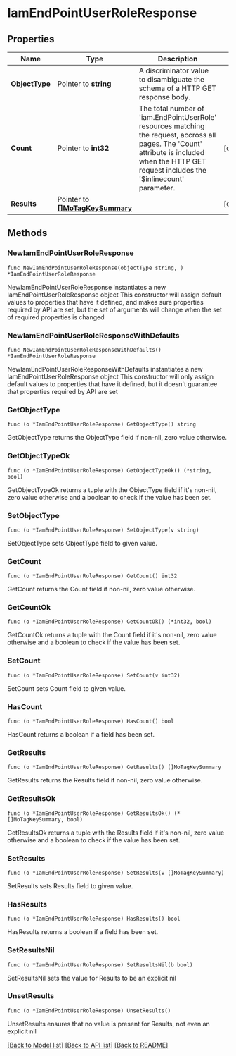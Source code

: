# IamEndPointUserRoleResponse

## Properties

Name | Type | Description | Notes
------------ | ------------- | ------------- | -------------
**ObjectType** | Pointer to **string** | A discriminator value to disambiguate the schema of a HTTP GET response body. | 
**Count** | Pointer to **int32** | The total number of &#39;iam.EndPointUserRole&#39; resources matching the request, accross all pages. The &#39;Count&#39; attribute is included when the HTTP GET request includes the &#39;$inlinecount&#39; parameter. | [optional] 
**Results** | Pointer to [**[]MoTagKeySummary**](MoTagKeySummary.md) |  | [optional] 

## Methods

### NewIamEndPointUserRoleResponse

`func NewIamEndPointUserRoleResponse(objectType string, ) *IamEndPointUserRoleResponse`

NewIamEndPointUserRoleResponse instantiates a new IamEndPointUserRoleResponse object
This constructor will assign default values to properties that have it defined,
and makes sure properties required by API are set, but the set of arguments
will change when the set of required properties is changed

### NewIamEndPointUserRoleResponseWithDefaults

`func NewIamEndPointUserRoleResponseWithDefaults() *IamEndPointUserRoleResponse`

NewIamEndPointUserRoleResponseWithDefaults instantiates a new IamEndPointUserRoleResponse object
This constructor will only assign default values to properties that have it defined,
but it doesn't guarantee that properties required by API are set

### GetObjectType

`func (o *IamEndPointUserRoleResponse) GetObjectType() string`

GetObjectType returns the ObjectType field if non-nil, zero value otherwise.

### GetObjectTypeOk

`func (o *IamEndPointUserRoleResponse) GetObjectTypeOk() (*string, bool)`

GetObjectTypeOk returns a tuple with the ObjectType field if it's non-nil, zero value otherwise
and a boolean to check if the value has been set.

### SetObjectType

`func (o *IamEndPointUserRoleResponse) SetObjectType(v string)`

SetObjectType sets ObjectType field to given value.


### GetCount

`func (o *IamEndPointUserRoleResponse) GetCount() int32`

GetCount returns the Count field if non-nil, zero value otherwise.

### GetCountOk

`func (o *IamEndPointUserRoleResponse) GetCountOk() (*int32, bool)`

GetCountOk returns a tuple with the Count field if it's non-nil, zero value otherwise
and a boolean to check if the value has been set.

### SetCount

`func (o *IamEndPointUserRoleResponse) SetCount(v int32)`

SetCount sets Count field to given value.

### HasCount

`func (o *IamEndPointUserRoleResponse) HasCount() bool`

HasCount returns a boolean if a field has been set.

### GetResults

`func (o *IamEndPointUserRoleResponse) GetResults() []MoTagKeySummary`

GetResults returns the Results field if non-nil, zero value otherwise.

### GetResultsOk

`func (o *IamEndPointUserRoleResponse) GetResultsOk() (*[]MoTagKeySummary, bool)`

GetResultsOk returns a tuple with the Results field if it's non-nil, zero value otherwise
and a boolean to check if the value has been set.

### SetResults

`func (o *IamEndPointUserRoleResponse) SetResults(v []MoTagKeySummary)`

SetResults sets Results field to given value.

### HasResults

`func (o *IamEndPointUserRoleResponse) HasResults() bool`

HasResults returns a boolean if a field has been set.

### SetResultsNil

`func (o *IamEndPointUserRoleResponse) SetResultsNil(b bool)`

 SetResultsNil sets the value for Results to be an explicit nil

### UnsetResults
`func (o *IamEndPointUserRoleResponse) UnsetResults()`

UnsetResults ensures that no value is present for Results, not even an explicit nil

[[Back to Model list]](../README.md#documentation-for-models) [[Back to API list]](../README.md#documentation-for-api-endpoints) [[Back to README]](../README.md)


